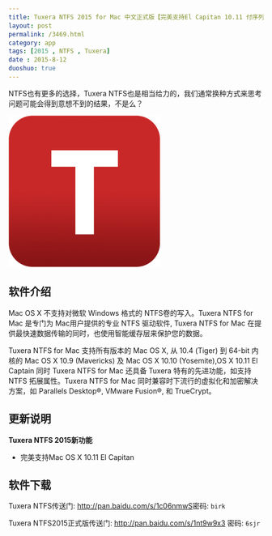 ```yaml
---
title: Tuxera NTFS 2015 for Mac 中文正式版【完美支持El Capitan 10.11 付序列号】
layout: post
permalink: /3469.html
category: app
tags: [2015 , NTFS , Tuxera]
date : 2015-8-12
duoshuo: true
---
```


NTFS也有更多的选择，Tuxera NTFS也是相当给力的，我们通常换种方式来思考问题可能会得到意想不到的结果，不是么？

![](/wp-content/uploads/2015/08/31dde03aaee82bb6-300x300.png)

## 软件介绍

Mac OS X 不支持对微软 Windows 格式的 NTFS卷的写入。Tuxera NTFS for Mac 是专门为 Mac用户提供的专业 NTFS 驱动软件, Tuxera NTFS for Mac 在提供最快速数据传输的同时，也使用智能缓存层来保护您的数据。

Tuxera NTFS for Mac 支持所有版本的 Mac OS X, 从 10.4 (Tiger) 到 64-bit 内核的 Mac OS X 10.9 (Mavericks) 及 Mac OS X 10.10 (Yosemite),OS X 10.11 El Captain 同时 Tuxera NTFS for Mac 还具备 Tuxera 特有的先进功能，如支持 NTFS 拓展属性。Tuxera NTFS for Mac 同时兼容时下流行的虚拟化和加密解决方案，如 Parallels Desktop®, VMware Fusion®, 和 TrueCrypt。

## 更新说明
**Tuxera NTFS 2015新功能**

- 完美支持Mac OS X 10.11 El Capitan


## 软件下载

Tuxera NTFS传送门: <http://pan.baidu.com/s/1c06nmwS>密码: `birk`

Tuxera NTFS2015正式版传送门: <http://pan.baidu.com/s/1nt9w9x3> 密码: `6sjr`


